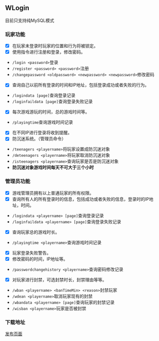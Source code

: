 ## WLogin  

目前只支持纯MySQL模式  
### 玩家功能  

- [x] 在玩家未登录时玩家的位置和行为将被锁定。  
- [x] 使用指令进行注册和登录，修改密码。  
*  `/login <password>`登录  
*  `/register <password> <password>`注册  
*  `/changepassword <oldpassword> <newpassword> <newpassword>`修改密码   
- [x] 查询自己以前所有登录的时间和IP地址，包括登录成功或者失败的行为。  
*  `/logindata [page]`查询登录记录  
*  `/loginfaildata [page]`查询登录失败记录
- [x] 每次游戏游玩的时间，总的游戏时间等。  
*  `/playingtime`查询游戏时间记录
- [x] 在不同IP进行登录将收到提醒。  
- [x] 防沉迷系统。（管理员命令）  
*  `/teenagers <playername>`将玩家设置成防沉迷对象
*  `/deteenagers <playername>`将玩家取消防沉迷对象
*  `/isteenagers <playername>`查询玩家是否是防沉迷对象
*  **防沉迷对象游戏时间每天不可大于三个小时**


### 管理员功能  

- [x] 游戏管理员拥有以上普通玩家的所有权限。  
- [x] 查询所有人的所有登录时的信息，包括成功或者失败的信息，登录时的IP地址，时间。  
*  `/logindata <playername> [page]`查询登录记录  
*  `/loginfaildata <playername> [page]`查询登录失败记录
- [x] 查询玩家总的游戏时长。
*  `/playingtime <playername>`查询游戏时间记录
- [x] 玩家登录失败警告。  
- [x] 修改密码的时间，IP地址等。  
*  `/passwordchangehistory <playername>`查询密码修改记录
- [x] 对玩家进行封禁，可选封禁时长，封禁理由等等。  
*  `/wban <playername> <banTimeMin> <reason>`封禁玩家
*  `/wdean <playername>`取消玩家现有的封禁
*  `/wbandata <playername> [page]`查询玩家的封禁记录
*  `/wisban <playername>`玩家是否被封禁  

### 下载地址  

[发布页面](https://github.com/WickhamWei/WLogin/releases)